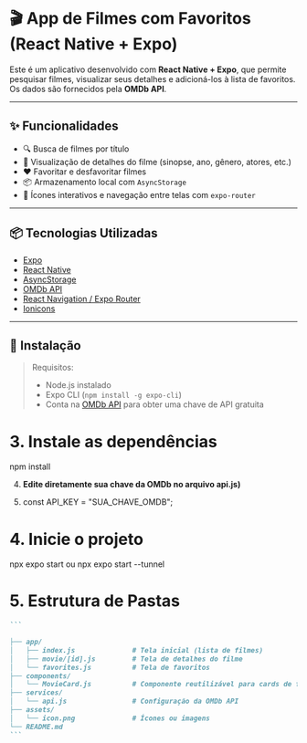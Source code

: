 
# 🎬 App de Filmes com Favoritos (React Native + Expo)

Este é um aplicativo desenvolvido com **React Native + Expo**, que permite pesquisar filmes, visualizar seus detalhes e adicioná-los à lista de favoritos. Os dados são fornecidos pela **OMDb API**.

---

## ✨ Funcionalidades

- 🔍 Busca de filmes por título
- 📄 Visualização de detalhes do filme (sinopse, ano, gênero, atores, etc.)
- ❤️ Favoritar e desfavoritar filmes
- 📦 Armazenamento local com `AsyncStorage`
- 🔄 Ícones interativos e navegação entre telas com `expo-router`


---

## 📦 Tecnologias Utilizadas

- [Expo](https://expo.dev/)
- [React Native](https://reactnative.dev/)
- [AsyncStorage](https://github.com/react-native-async-storage/async-storage)
- [OMDb API](https://www.omdbapi.com/)
- [React Navigation / Expo Router](https://expo.github.io/router/)
- [Ionicons](https://icons.expo.fyi/)

---

## 🚀 Instalação

> Requisitos:
> - Node.js instalado
> - Expo CLI (`npm install -g expo-cli`)
> - Conta na [OMDb API](https://www.omdbapi.com/) para obter uma chave de API gratuita

# 3. Instale as dependências
 npm install

 4.  **Edite diretamente sua chave da OMDb no arquivo api.js)**

1.  const API_KEY = "SUA_CHAVE_OMDB";

# 4. Inicie o projeto


 npx expo start ou npx expo start --tunnel

# 5. Estrutura de Pastas

````markdown
```

├── app/
│   ├── index.js              # Tela inicial (lista de filmes)
│   ├── movie/[id].js         # Tela de detalhes do filme
│   └── favorites.js          # Tela de favoritos
├── components/
│   └── MovieCard.js          # Componente reutilizável para cards de filmes
├── services/
│   └── api.js                # Configuração da OMDb API
├── assets/
│   └── icon.png              # Ícones ou imagens
└── README.md
```
````
